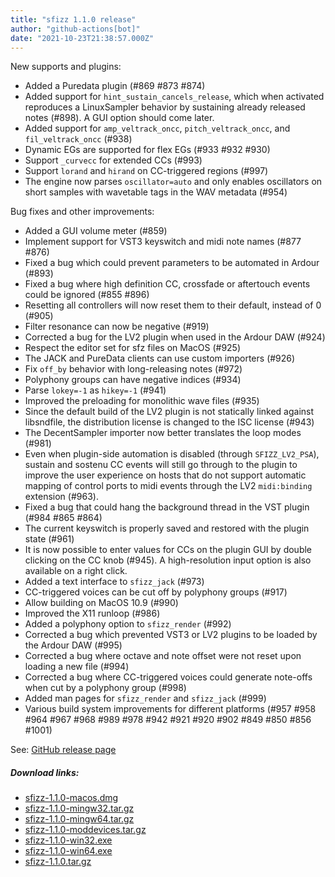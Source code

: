```yaml
---
title: "sfizz 1.1.0 release"
author: "github-actions[bot]"
date: "2021-10-23T21:38:57.000Z"
---
```

New supports and plugins:
- Added a Puredata plugin (#869 #873 #874)
- Added support for `hint_sustain_cancels_release`, which when activated reproduces a LinuxSampler behavior by sustaining already released notes (#898). A GUI option should come later.
- Added support for `amp_veltrack_oncc`, `pitch_veltrack_oncc`, and `fil_veltrack_oncc` (#938)
- Dynamic EGs are supported for flex EGs (#933 #932 #930)
- Support `_curvecc` for extended CCs (#993)
- Support `lorand` and `hirand` on CC-triggered regions (#997)
- The engine now parses `oscillator=auto` and only enables oscillators on short samples with wavetable tags in the WAV metadata (#954)

Bug fixes and other improvements:
- Added a GUI volume meter (#859)
- Implement support for VST3 keyswitch and midi note names (#877 #876)
- Fixed a bug which could prevent parameters to be automated in Ardour (#893)
- Fixed a bug where high definition CC, crossfade or aftertouch events could be ignored (#855 #896)
- Resetting all controllers will now reset them to their default, instead of 0 (#905)
- Filter resonance can now be negative (#919)
- Corrected a bug for the LV2 plugin when used in the Ardour DAW (#924)
- Respect the editor set for sfz files on MacOS (#925)
- The JACK and PureData clients can use custom importers (#926)
- Fix `off_by` behavior with long-releasing notes (#972)
- Polyphony groups can have negative indices (#934)
- Parse `lokey=-1` as `hikey=-1` (#941)
- Improved the preloading for monolithic wave files (#935)
- Since the default build of the LV2 plugin is not statically linked against libsndfile, the distribution license is changed to the ISC license (#943)
- The DecentSampler importer now better translates the loop modes (#981)
- Even when plugin-side automation is disabled (through `SFIZZ_LV2_PSA`), sustain and sostenu CC events will still go through to the plugin to improve the user experience on hosts that do not support automatic mapping of control ports to midi events through the LV2 `midi:binding` extension (#963).
- Fixed a bug that could hang the background thread in the VST plugin (#984 #865 #864)
- The current keyswitch is properly saved and restored with the plugin state (#961)
- It is now possible to enter values for CCs on the plugin GUI by double clicking on the CC knob (#945). A high-resolution input option is also available on a right click.
- Added a text interface to `sfizz_jack` (#973)
- CC-triggered voices can be cut off by polyphony groups (#917)
- Allow building on MacOS 10.9 (#990)
- Improved the X11 runloop (#986)
- Added a polyphony option to `sfizz_render` (#992)
- Corrected a bug which prevented VST3 or LV2 plugins to be loaded by the Ardour DAW (#995)
- Corrected a bug where octave and note offset were not reset upon loading a new file (#994)
- Corrected a bug where CC-triggered voices could generate note-offs when cut by a polyphony group (#998)
- Added man pages for `sfizz_render` and `sfizz_jack` (#999)
- Various build system improvements for different platforms (#957 #958 #964 #967 #968 #989 #978 #942 #921 #920 #902 #849 #850 #856 #1001)

See: [GitHub release page](https://github.com/sfztools/sfizz/releases/tag/1.1.0)

##### Download links:
- [sfizz-1.1.0-macos.dmg](https://github.com/sfztools/sfizz/releases/download/1.1.0/sfizz-1.1.0-macos.dmg)
- [sfizz-1.1.0-mingw32.tar.gz](https://github.com/sfztools/sfizz/releases/download/1.1.0/sfizz-1.1.0-mingw32.tar.gz)
- [sfizz-1.1.0-mingw64.tar.gz](https://github.com/sfztools/sfizz/releases/download/1.1.0/sfizz-1.1.0-mingw64.tar.gz)
- [sfizz-1.1.0-moddevices.tar.gz](https://github.com/sfztools/sfizz/releases/download/1.1.0/sfizz-1.1.0-moddevices.tar.gz)
- [sfizz-1.1.0-win32.exe](https://github.com/sfztools/sfizz/releases/download/1.1.0/sfizz-1.1.0-win32.exe)
- [sfizz-1.1.0-win64.exe](https://github.com/sfztools/sfizz/releases/download/1.1.0/sfizz-1.1.0-win64.exe)
- [sfizz-1.1.0.tar.gz](https://github.com/sfztools/sfizz/releases/download/1.1.0/sfizz-1.1.0.tar.gz)